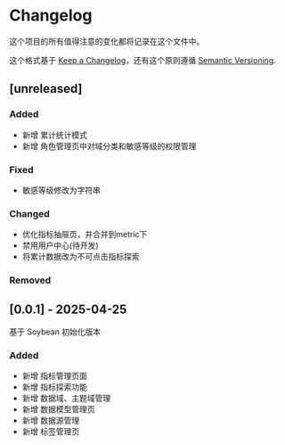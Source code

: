 # Changelog

这个项目的所有值得注意的变化都将记录在这个文件中。

这个格式基于 [Keep a Changelog](https://keepachangelog.com/en/1.1.0/)，还有这个原则遵循 [Semantic Versioning](https://semver.org/spec/v2.0.0.html).

## [unreleased]

### Added
- 新增 累计统计模式
- 新增 角色管理页中对域分类和敏感等级的权限管理

### Fixed
- 敏感等级修改为字符串

### Changed
- 优化指标抽屉页，并合并到metric下
- 禁用用户中心(待开发)
- 将累计数据改为不可点击指标探索

### Removed

## [0.0.1] - 2025-04-25

基于 Soybean 初始化版本

### Added

- 新增 指标管理页面
- 新增 指标探索功能
- 新增 数据域、主题域管理
- 新增 数据模型管理页
- 新增 数据源管理
- 新增 标签管理页   
